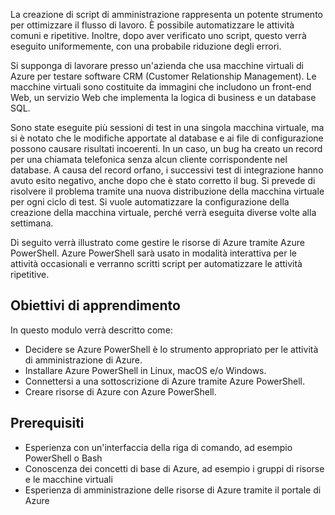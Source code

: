 La creazione di script di amministrazione rappresenta un potente strumento per ottimizzare il flusso di lavoro. È possibile automatizzare le attività comuni e ripetitive. Inoltre, dopo aver verificato uno script, questo verrà eseguito uniformemente, con una probabile riduzione degli errori.

Si supponga di lavorare presso un'azienda che usa macchine virtuali di Azure per testare software CRM (Customer Relationship Management). Le macchine virtuali sono costituite da immagini che includono un front-end Web, un servizio Web che implementa la logica di business e un database SQL.

Sono state eseguite più sessioni di test in una singola macchina virtuale, ma si è notato che le modifiche apportate al database e ai file di configurazione possono causare risultati incoerenti. In un caso, un bug ha creato un record per una chiamata telefonica senza alcun cliente corrispondente nel database. A causa del record orfano, i successivi test di integrazione hanno avuto esito negativo, anche dopo che è stato corretto il bug. Si prevede di risolvere il problema tramite una nuova distribuzione della macchina virtuale per ogni ciclo di test. Si vuole automatizzare la configurazione della creazione della macchina virtuale, perché verrà eseguita diverse volte alla settimana. 

Di seguito verrà illustrato come gestire le risorse di Azure tramite Azure PowerShell. Azure PowerShell sarà usato in modalità interattiva per le attività occasionali e verranno scritti script per automatizzare le attività ripetitive. 

## <a name="learning-objectives"></a>Obiettivi di apprendimento
In questo modulo verrà descritto come:

- Decidere se Azure PowerShell è lo strumento appropriato per le attività di amministrazione di Azure.
- Installare Azure PowerShell in Linux, macOS e/o Windows.
- Connettersi a una sottoscrizione di Azure tramite Azure PowerShell.
- Creare risorse di Azure con Azure PowerShell.

## <a name="prerequisites"></a>Prerequisiti

- Esperienza con un'interfaccia della riga di comando, ad esempio PowerShell o Bash
- Conoscenza dei concetti di base di Azure, ad esempio i gruppi di risorse e le macchine virtuali
- Esperienza di amministrazione delle risorse di Azure tramite il portale di Azure
